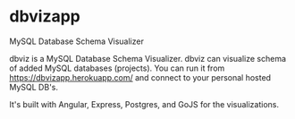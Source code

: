 # dbvizapp
MySQL Database Schema Visualizer

dbviz is a MySQL Database Schema Visualizer. dbviz can visualize schema of added MySQL databases (projects). 
You can run it from https://dbvizapp.herokuapp.com/ and connect to your personal hosted MySQL DB's.

It's built with Angular, Express, Postgres, and GoJS for the visualizations.
